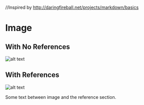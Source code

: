 //Inspired by http://daringfireball.net/projects/markdown/basics
# Image

## With No References

![alt text](https://archzfs.leibelt.de/media/image/favicon.ico "Title")

## With References

![alt text][id]

Some text between image and the reference section.

[id]: https://archzfs.leibelt.de/media/image/favicon.ico "Title"
